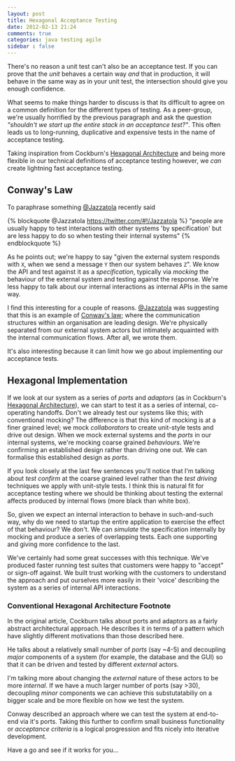 ```yaml
---
layout: post
title: Hexagonal Acceptance Testing
date: 2012-02-13 21:24
comments: true
categories: java testing agile
sidebar : false
---
```


There's no reason a unit test can't also be an acceptance test. If you can prove that the _unit_ behaves a certain way _and_ that in production, it will behave in the same way as in your unit test, the intersection should give you enough confidence.

What seems to make things harder to discuss is that its difficult to agree on a common definition for the different types of testing. As a peer-group, we're usually horrified by the previous paragraph and ask the question _"shouldn't we start up the entire stack in an acceptance test?"_. This often leads us to long-running, duplicative and expensive tests in the name of acceptance testing. 

Taking inspiration from Cockburn's [Hexagonal Architecture](http://alistair.cockburn.us/Hexagonal+architecture) and being more flexible in our technical definitions of acceptance testing however, we _can_ create lightning fast acceptance testing.

<!-- more -->  

## Conway's Law

To paraphrase something [@Jazzatola](https://twitter.com/#!/Jazzatola) recently said

{% blockquote @Jazzatola https://twitter.com/#!/Jazzatola %}
"people are usually happy to test interactions with other systems 'by specification' but are less happy to do so when testing their internal systems"
{% endblockquote %}

As he points out; we're happy to say "given the external system responds with `X`, when we send a message `Y` then our system behaves `Z`". We know the API and test against it as a _specification_, typically via _mocking_ the behaviour of the external system and testing against the response. We're less happy to talk about our internal interactions as internal APIs in the same way.

I find this interesting for a couple of reasons. [@Jazzatola](https://twitter.com/#!/Jazzatola) was suggesting that this is an example of [Conway's law](http://en.wikipedia.org/wiki/Conway's_law); where the communication structures within an organisation are leading design. We're physically separated from our external system actors but intimately acquainted with the internal communication flows. After all, we wrote them.

It's also interesting because it can limit how we go about implementing our acceptance tests.

## Hexagonal Implementation

If we look at our system as a series of _ports_ and _adaptors_ (as in Cockburn's [Hexagonal Architecture](http://alistair.cockburn.us/Hexagonal+architecture)), we can start to test it as a series of internal, co-operating handoffs. Don't we already test our systems like this; with conventional mocking? The difference is that this kind of mocking is at a finer grained level; we mock _collaborators_ to create unit-style tests and drive out design. When we mock external systems and the _ports_ in our internal systems, we're mocking coarse grained _behaviours_. We're confirming an established design rather than driving one out. We can formalise this established design as _ports_.

If you look closely at the last few sentences you'll notice that I'm talking about _test confirm_ at the coarse grained level rather than the _test driving_ techniques we apply with unit-style tests. I think this is natural fit for acceptance testing where we should be thinking about testing the external affects produced by internal flows (more black than white box).

So, given we expect an internal interaction to behave in such-and-such way, why do we need to startup the entire application to exercise the effect of that behaviour? We don't. We can _simulate_ the specification internally by mocking and produce a series of overlapping tests. Each one supporting and giving more confidence to the last.

We've certainly had some great successes with this technique. We've produced faster running test suites that customers were happy to "accept" or sign-off against. We built trust working with the customers to understand the approach and put ourselves more easily in their 'voice' describing the system as a series of internal API interactions.

### Conventional Hexagonal Architecture Footnote

In the original article, Cockburn talks about ports and adaptors as a fairly abstract architectural approach. He describes it in terms of a pattern which have slightly different motivations than those described here. 

He talks about a relatively small number of _ports_ (say ~4-5) and decoupling _major_ components of a system (for example, the database and the GUI) so that it can be driven and tested by different _external_ actors. 

I'm talking more about changing the _external_ nature of these actors to be more _internal_. If we have a much larger number of ports (say >30), decoupling _minor_ components we can achieve this substutatabiliy on a bigger scale and be more flexible on how we test the system.

Conway described an approach where we can test the system at end-to-end via it's ports. Taking this further to confirm small business functionality or _acceptance criteria_ is a logical progression and fits nicely into iterative development.

Have a go and see if it works for you...


